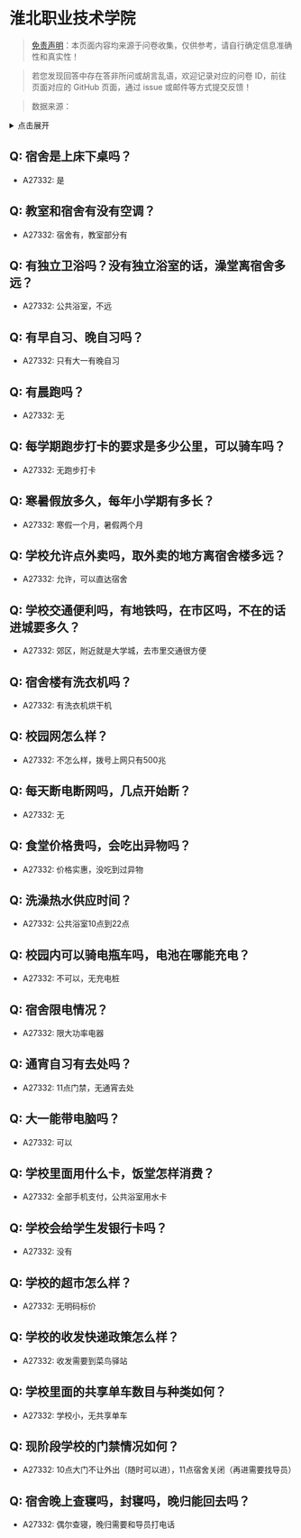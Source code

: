 # 淮北职业技术学院

> [免责声明](https://colleges.chat/#_3)：本页面内容均来源于问卷收集，仅供参考，请自行确定信息准确性和真实性！

> 若您发现回答中存在答非所问或胡言乱语，欢迎记录对应的问卷 ID，前往页面对应的 GitHub 页面，通过 issue 或邮件等方式提交反馈！

> 数据来源：

<details><summary>点击展开</summary>
<ul>
<li>A27332: 匿名 (2024 年 12 月)</li>
</ul>
</details>

## Q: 宿舍是上床下桌吗？

- A27332: 是

## Q: 教室和宿舍有没有空调？

- A27332: 宿舍有，教室部分有

## Q: 有独立卫浴吗？没有独立浴室的话，澡堂离宿舍多远？

- A27332: 公共浴室，不远

## Q: 有早自习、晚自习吗？

- A27332: 只有大一有晚自习

## Q: 有晨跑吗？

- A27332: 无

## Q: 每学期跑步打卡的要求是多少公里，可以骑车吗？

- A27332: 无跑步打卡

## Q: 寒暑假放多久，每年小学期有多长？

- A27332: 寒假一个月，暑假两个月

## Q: 学校允许点外卖吗，取外卖的地方离宿舍楼多远？

- A27332: 允许，可以直达宿舍

## Q: 学校交通便利吗，有地铁吗，在市区吗，不在的话进城要多久？

- A27332: 郊区，附近就是大学城，去市里交通很方便

## Q: 宿舍楼有洗衣机吗？

- A27332: 有洗衣机烘干机

## Q: 校园网怎么样？

- A27332: 不怎么样，拨号上网只有500兆

## Q: 每天断电断网吗，几点开始断？

- A27332: 无

## Q: 食堂价格贵吗，会吃出异物吗？

- A27332: 价格实惠，没吃到过异物

## Q: 洗澡热水供应时间？

- A27332: 公共浴室10点到22点

## Q: 校园内可以骑电瓶车吗，电池在哪能充电？

- A27332: 不可以，无充电桩

## Q: 宿舍限电情况？

- A27332: 限大功率电器

## Q: 通宵自习有去处吗？

- A27332: 11点门禁，无通宵去处

## Q: 大一能带电脑吗？

- A27332: 可以

## Q: 学校里面用什么卡，饭堂怎样消费？

- A27332: 全部手机支付，公共浴室用水卡

## Q: 学校会给学生发银行卡吗？

- A27332: 没有

## Q: 学校的超市怎么样？

- A27332: 无明码标价

## Q: 学校的收发快递政策怎么样？

- A27332: 收发需要到菜鸟驿站

## Q: 学校里面的共享单车数目与种类如何？

- A27332: 学校小，无共享单车

## Q: 现阶段学校的门禁情况如何？

- A27332: 10点大门不让外出（随时可以进），11点宿舍关闭（再进需要找导员）

## Q: 宿舍晚上查寝吗，封寝吗，晚归能回去吗？

- A27332: 偶尔查寝，晚归需要和导员打电话

